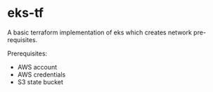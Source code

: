 # eks-tf
A basic terraform implementation of eks which creates network pre-requisites.

Prerequisites:
- AWS account
- AWS credentials
- S3 state bucket
